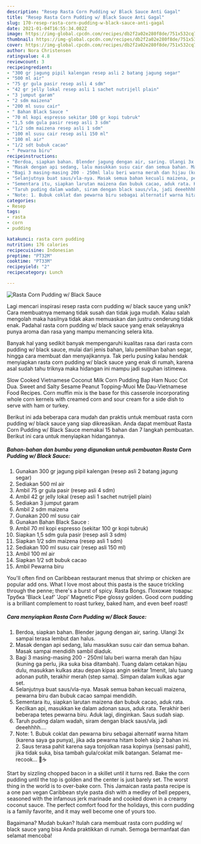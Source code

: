 ```yaml
---
description: "Resep Rasta Corn Pudding w/ Black Sauce Anti Gagal"
title: "Resep Rasta Corn Pudding w/ Black Sauce Anti Gagal"
slug: 170-resep-rasta-corn-pudding-w-black-sauce-anti-gagal
date: 2021-01-04T16:55:34.082Z
image: https://img-global.cpcdn.com/recipes/db2f2a02e280f8de/751x532cq70/rasta-corn-pudding-w-black-sauce-foto-resep-utama.jpg
thumbnail: https://img-global.cpcdn.com/recipes/db2f2a02e280f8de/751x532cq70/rasta-corn-pudding-w-black-sauce-foto-resep-utama.jpg
cover: https://img-global.cpcdn.com/recipes/db2f2a02e280f8de/751x532cq70/rasta-corn-pudding-w-black-sauce-foto-resep-utama.jpg
author: Nora Christensen
ratingvalue: 4.8
reviewcount: 3
recipeingredient:
- "300 gr jagung pipil kalengan resep asli 2 batang jagung segar"
- "500 ml air"
- "75 gr gula pasir resep asli 4 sdm"
- "42 gr jelly lokal resep asli 1 sachet nutrijell plain"
- "3 jumput garam"
- "2 sdm maizena"
- "200 ml susu cair"
- " Bahan Black Sauce "
- "70 ml kopi espresso sekitar 100 gr kopi tubruk"
- "1,5 sdm gula pasir resep asli 3 sdm"
- "1/2 sdm maizena resep asli 1 sdm"
- "100 ml susu cair resep asli 150 ml"
- "100 ml air"
- "1/2 sdt bubuk cacao"
- " Pewarna biru"
recipeinstructions:
- "Berdoa, siapkan bahan. Blender jagung dengan air, saring. Ulangi 3x sampai terasa lembut dan halus."
- "Masak dengan api sedang, lalu masukkan susu cair dan semua bahan. Masak sampai mendidih sambil diaduk."
- "Bagi 3 masing-masing 200 - 250ml lalu beri warna merah dan hijau (kuning ga perlu, jika suka bisa ditambah). Tuang dalam cetakan hijau dulu, masukkan kulkas atau depan kipas angin sekitar 1menit, lalu tuang adonan putih, terakhir merah (step sama). Simpan dalam kulkas agar set."
- "Selanjutnya buat saus/vla-nya. Masak semua bahan kecuali maizena, pewarna biru dan bubuk cacao sampai mendidih."
- "Sementara itu, siapkan larutan maizena dan bubuk cacao, aduk rata. Kecilkan api, masukkan ke dalam adonan saus, aduk rata. Terakhir beri beberapa tetes pewarna biru. Aduk lagi, dinginkan. Saus sudah siap."
- "Taruh puding dalam wadah, siram dengan black saus/vla, jadi deeehhhh...."
- "Note: 1. Bubuk coklat dan pewarna biru sebagai alternatif warna hitam (karena saya ga punya), jika ada pewarna hitam boleh skip 2 bahan ini. 2. Saus terasa pahit karena saya tonjolkan rasa kopinya (sensasi pahit), jika tidak suka, bisa tambah gula/coklat milk batangan. Selamat me-recook... 🍮☕"
categories:
- Resep
tags:
- rasta
- corn
- pudding

katakunci: rasta corn pudding 
nutrition: 176 calories
recipecuisine: Indonesian
preptime: "PT32M"
cooktime: "PT33M"
recipeyield: "2"
recipecategory: Lunch

---
```



![Rasta Corn Pudding w/ Black Sauce](https://img-global.cpcdn.com/recipes/db2f2a02e280f8de/751x532cq70/rasta-corn-pudding-w-black-sauce-foto-resep-utama.jpg)

Lagi mencari inspirasi resep rasta corn pudding w/ black sauce yang unik? Cara membuatnya memang tidak susah dan tidak juga mudah. Kalau salah mengolah maka hasilnya tidak akan memuaskan dan justru cenderung tidak enak. Padahal rasta corn pudding w/ black sauce yang enak selayaknya punya aroma dan rasa yang mampu memancing selera kita.

Banyak hal yang sedikit banyak mempengaruhi kualitas rasa dari rasta corn pudding w/ black sauce, mulai dari jenis bahan, lalu pemilihan bahan segar, hingga cara membuat dan menyajikannya. Tak perlu pusing kalau hendak menyiapkan rasta corn pudding w/ black sauce yang enak di rumah, karena asal sudah tahu triknya maka hidangan ini mampu jadi suguhan istimewa.

Slow Cooked Vietnamese Coconut Milk Corn Pudding Bap Ham Nuoc Cot Dua. Sweet and Salty Sesame Peanut Topping-Muoi Me Dau-Vietnamese Food Recipes. Corn muffin mix is the base for this casserole incorporating whole corn kernels with creamed corn and sour cream for a side dish to serve with ham or turkey.


Berikut ini ada beberapa cara mudah dan praktis untuk membuat rasta corn pudding w/ black sauce yang siap dikreasikan. Anda dapat membuat Rasta Corn Pudding w/ Black Sauce memakai 15 bahan dan 7 langkah pembuatan. Berikut ini cara untuk menyiapkan hidangannya.

<!--inarticleads1-->

##### Bahan-bahan dan bumbu yang digunakan untuk pembuatan Rasta Corn Pudding w/ Black Sauce:

1. Gunakan 300 gr jagung pipil kalengan (resep asli 2 batang jagung segar)
1. Sediakan 500 ml air
1. Ambil 75 gr gula pasir (resep asli 4 sdm)
1. Ambil 42 gr jelly lokal (resep asli 1 sachet nutrijell plain)
1. Sediakan 3 jumput garam
1. Ambil 2 sdm maizena
1. Gunakan 200 ml susu cair
1. Gunakan  Bahan Black Sauce :
1. Ambil 70 ml kopi espresso (sekitar 100 gr kopi tubruk)
1. Siapkan 1,5 sdm gula pasir (resep asli 3 sdm)
1. Siapkan 1/2 sdm maizena (resep asli 1 sdm)
1. Sediakan 100 ml susu cair (resep asli 150 ml)
1. Ambil 100 ml air
1. Siapkan 1/2 sdt bubuk cacao
1. Ambil  Pewarna biru


You&#39;ll often find on Caribbean restaurant menus that shrimp or chicken are popular add ons. What I love most about this pasta is the sauce trickling through the penne; there&#39;s a burst of spicy. Rasta Bongs. Похожие товары: Трубка &#39;Black Leaf&#39; &#39;Jopi&#39; Magnetic Pipe glossy golden. Good corn pudding is a brilliant complement to roast turkey, baked ham, and even beef roast! 

<!--inarticleads2-->

##### Cara menyiapkan Rasta Corn Pudding w/ Black Sauce:

1. Berdoa, siapkan bahan. Blender jagung dengan air, saring. Ulangi 3x sampai terasa lembut dan halus.
1. Masak dengan api sedang, lalu masukkan susu cair dan semua bahan. Masak sampai mendidih sambil diaduk.
1. Bagi 3 masing-masing 200 - 250ml lalu beri warna merah dan hijau (kuning ga perlu, jika suka bisa ditambah). Tuang dalam cetakan hijau dulu, masukkan kulkas atau depan kipas angin sekitar 1menit, lalu tuang adonan putih, terakhir merah (step sama). Simpan dalam kulkas agar set.
1. Selanjutnya buat saus/vla-nya. Masak semua bahan kecuali maizena, pewarna biru dan bubuk cacao sampai mendidih.
1. Sementara itu, siapkan larutan maizena dan bubuk cacao, aduk rata. Kecilkan api, masukkan ke dalam adonan saus, aduk rata. Terakhir beri beberapa tetes pewarna biru. Aduk lagi, dinginkan. Saus sudah siap.
1. Taruh puding dalam wadah, siram dengan black saus/vla, jadi deeehhhh....
1. Note: 1. Bubuk coklat dan pewarna biru sebagai alternatif warna hitam (karena saya ga punya), jika ada pewarna hitam boleh skip 2 bahan ini. 2. Saus terasa pahit karena saya tonjolkan rasa kopinya (sensasi pahit), jika tidak suka, bisa tambah gula/coklat milk batangan. Selamat me-recook... 🍮☕


Start by sizzling chopped bacon in a skillet until it turns red. Bake the corn pudding until the top is golden and the center is just barely set. The worst thing in the world is to over-bake corn. This Jamaican rasta pasta recipe is a one pan vegan Caribbean style pasta dish with a medley of bell peppers, seasoned with the infamous jerk marinade and cooked down in a creamy coconut sauce. The perfect comfort food for the holidays, this corn pudding is a family favorite, and it may well become one of yours too. 

Bagaimana? Mudah bukan? Itulah cara membuat rasta corn pudding w/ black sauce yang bisa Anda praktikkan di rumah. Semoga bermanfaat dan selamat mencoba!
